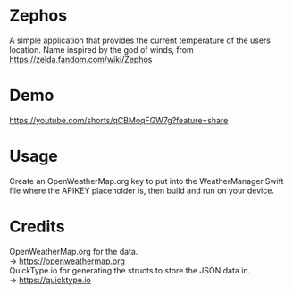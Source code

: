 # Zephos
A simple application that provides the current temperature of the users location.
Name inspired by the god of winds, from https://zelda.fandom.com/wiki/Zephos
# Demo
https://youtube.com/shorts/qCBMoqFGW7g?feature=share
# Usage
Create an OpenWeatherMap.org key to put into the WeatherManager.Swift file where the APIKEY placeholder is, then build and run on your device.
# Credits
OpenWeatherMap.org for the data.  
  -> https://openweathermap.org  
QuickType.io for generating the structs to store the JSON data in.  
  -> https://quicktype.io  
